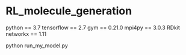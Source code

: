 # RL_molecule_generation

<packages>
python == 3.7
tensorflow == 2.7
gym == 0.21.0
mpi4py == 3.0.3
RDkit
networkx == 1.11


python run_my_model.py
